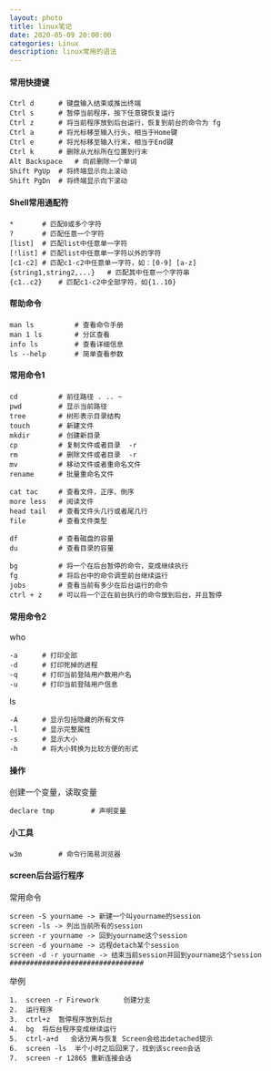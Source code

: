 ```yaml
---
layout: photo
title: linux笔记
date: 2020-05-09 20:00:00
categories: Linux
description: linux常用的语法
---
```



#### 常用快捷键
    
    Ctrl d      # 键盘输入结束或推出终端
    Ctrl s      # 暂停当前程序，按下任意键恢复运行
    Ctrl z      # 将当前程序放到后台运行，恢复到前台的命令为 fg
    Ctrl a      # 将光标移至输入行头，相当于Home键
    Ctrl e      # 将光标移至输入行末，相当于End键
    Ctrl k      # 删除从光标所在位置到行末
    Alt Backspace   # 向前删除一个单词
    Shift PgUp  # 将终端显示向上滚动
    Shift PgDn  # 将终端显示向下滚动

#### Shell常用通配符

    *       # 匹配0或多个字符
    ?       # 匹配任意一个字符
    [list]  # 匹配list中任意单一字符
    [!list] # 匹配list中任意单一字符以外的字符
    [c1-c2] # 匹配c1-c2中任意单一字符，如：[0-9] [a-z]
    {string1,string2,...}   # 匹配其中任意一个字符串
    {c1..c2}    # 匹配c1-c2中全部字符，如{1..10}
   
#### 帮助命令
    
    man ls          # 查看命令手册
    man 1 ls        # 分区查看
    info ls         # 查看详细信息
    ls --help       # 简单查看参数

#### 常用命令1

    cd          # 前往路径 . .. ~
    pwd         # 显示当前路径
    tree        # 树形表示目录结构
    touch       # 新建文件
    mkdir       # 创建新目录
    cp          # 复制文件或者目录  -r
    rm          # 删除文件或者目录  -r
    mv          # 移动文件或者重命名文件
    rename      # 批量重命名文件
    
    cat tac     # 查看文件，正序、倒序
    more less   # 阅读文件
    head tail   # 查看文件头几行或者尾几行
    file        # 查看文件类型
    
    df          # 查看磁盘的容量
    du          # 查看目录的容量
    
    bg          # 将一个在后台暂停的命令，变成继续执行
    fg          # 将后台中的命令调至前台继续运行
    jobs        # 查看当前有多少在后台运行的命令
    ctrl + z    # 可以将一个正在前台执行的命令放到后台，并且暂停

#### 常用命令2

who
    
    -a      # 打印全部
    -d      # 打印死掉的进程
    -q      # 打印当前登陆用户数用户名
    -u      # 打印当前登陆用户信息
    
ls

    -A      # 显示包括隐藏的所有文件
    -l      # 显示完整属性
    -s      # 显示大小
    -h      # 将大小转换为比较方便的形式

#### 操作

创建一个变量，读取变量

    declare tmp         # 声明变量
#### 小工具

    w3m         # 命令行简易浏览器

#### screen后台运行程序

常用命令

    screen -S yourname -> 新建一个叫yourname的session
    screen -ls -> 列出当前所有的session
    screen -r yourname -> 回到yourname这个session
    screen -d yourname -> 远程detach某个session
    screen -d -r yourname -> 结束当前session并回到yourname这个session
    #################################
    
举例

    1.  screen -r Firework      创建分支
    2.  运行程序
    3.  ctrl+z  暂停程序放到后台
    4.  bg  将后台程序变成继续运行
    5.  ctrl-a+d   会话分离与恢复 Screen会给出detached提示
    6.  screen -ls  半个小时之后回来了，找到该screen会话
    7.  screen -r 12865 重新连接会话